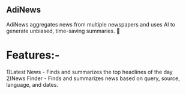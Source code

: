 ## AdiNews
AdiNews aggregates news from multiple newspapers and uses AI to generate unbiased, time-saving summaries. 🚀     
# Features:-     
1)Latest News - Finds and summarizes the top headlines of the day     
2)News Finder - Finds and summarizes news based on query, source, language, and dates.     
